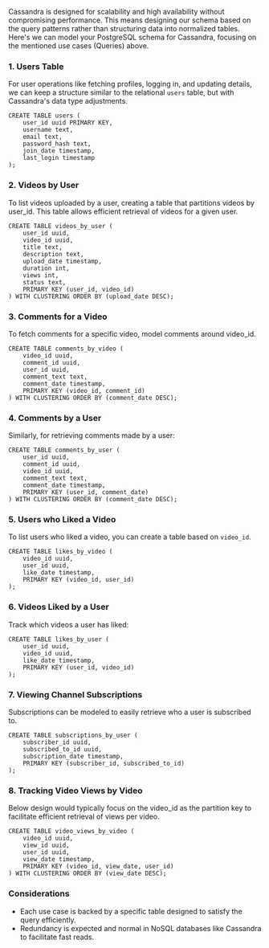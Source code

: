 Cassandra is designed for scalability and high availability without compromising performance. This means designing our schema based on the query patterns rather than structuring data into normalized tables. Here's we can model your PostgreSQL schema for Cassandra, focusing on the mentioned use cases (Queries) above.

### 1. Users Table

For user operations like fetching profiles, logging in, and updating details, we can keep a structure similar to the relational `users` table, but with Cassandra's data type adjustments.

```cql
CREATE TABLE users (
    user_id uuid PRIMARY KEY,
    username text,
    email text,
    password_hash text,
    join_date timestamp,
    last_login timestamp
);
```

### 2. Videos by User

To list videos uploaded by a user, creating a table that partitions videos by user_id. This table allows efficient retrieval of videos for a given user.

```cql
CREATE TABLE videos_by_user (
    user_id uuid,
    video_id uuid,
    title text,
    description text,
    upload_date timestamp,
    duration int,
    views int,
    status text,
    PRIMARY KEY (user_id, video_id)
) WITH CLUSTERING ORDER BY (upload_date DESC);
```

### 3. Comments for a Video

To fetch comments for a specific video, model comments around video_id.

```cql
CREATE TABLE comments_by_video (
    video_id uuid,
    comment_id uuid,
    user_id uuid,
    comment_text text,
    comment_date timestamp,
    PRIMARY KEY (video_id, comment_id)
) WITH CLUSTERING ORDER BY (comment_date DESC);
```

### 4. Comments by a User

Similarly, for retrieving comments made by a user:

```cql
CREATE TABLE comments_by_user (
    user_id uuid,
    comment_id uuid,
    video_id uuid,
    comment_text text,
    comment_date timestamp,
    PRIMARY KEY (user_id, comment_date)
) WITH CLUSTERING ORDER BY (comment_date DESC);
```

### 5. Users who Liked a Video

To list users who liked a video, you can create a table based on `video_id`.

```cql
CREATE TABLE likes_by_video (
    video_id uuid,
    user_id uuid,
    like_date timestamp,
    PRIMARY KEY (video_id, user_id)
);
```

### 6. Videos Liked by a User

Track which videos a user has liked:

```cql
CREATE TABLE likes_by_user (
    user_id uuid,
    video_id uuid,
    like_date timestamp,
    PRIMARY KEY (user_id, video_id)
);
```

### 7. Viewing Channel Subscriptions

Subscriptions can be modeled to easily retrieve who a user is subscribed to.

```cql
CREATE TABLE subscriptions_by_user (
    subscriber_id uuid,
    subscribed_to_id uuid,
    subscription_date timestamp,
    PRIMARY KEY (subscriber_id, subscribed_to_id)
);
```

### 8. Tracking Video Views by Video
Below design would typically focus on the video_id as the partition key to facilitate efficient retrieval of views per video. 

```cql
CREATE TABLE video_views_by_video (
    video_id uuid,
    view_id uuid,
    user_id uuid,
    view_date timestamp,
    PRIMARY KEY (video_id, view_date, user_id)
) WITH CLUSTERING ORDER BY (view_date DESC);
```

### Considerations

- Each use case is backed by a specific table designed to satisfy the query efficiently.
- Redundancy is expected and normal in NoSQL databases like Cassandra to facilitate fast reads.
